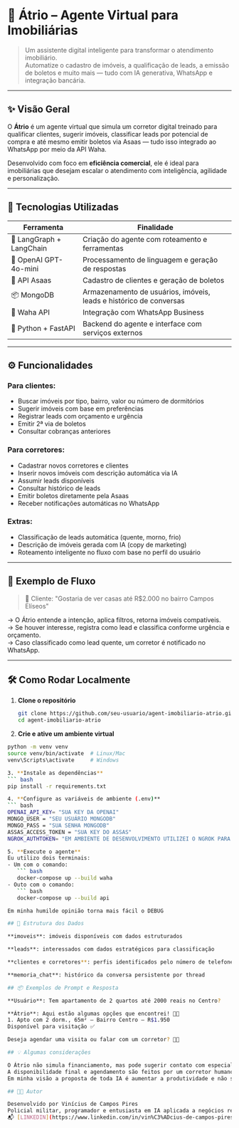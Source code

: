 # 🏡 Átrio – Agente Virtual para Imobiliárias

> Um assistente digital inteligente para transformar o atendimento imobiliário.  
> Automatize o cadastro de imóveis, a qualificação de leads, a emissão de boletos e muito mais — tudo com IA generativa, WhatsApp e integração bancária.

---

## ✨ Visão Geral

O **Átrio** é um agente virtual que simula um corretor digital treinado para qualificar clientes, sugerir imóveis, classificar leads por potencial de compra e até mesmo emitir boletos via Asaas — tudo isso integrado ao WhatsApp por meio da API Waha.

Desenvolvido com foco em **eficiência comercial**, ele é ideal para imobiliárias que desejam escalar o atendimento com inteligência, agilidade e personalização.

---

## 🔧 Tecnologias Utilizadas

| Ferramenta | Finalidade |
|------------|------------|
| 🧠 LangGraph + LangChain | Criação do agente com roteamento e ferramentas |
| 💬 OpenAI GPT-4o-mini | Processamento de linguagem e geração de respostas |
| 🧾 API Asaas | Cadastro de clientes e geração de boletos |
| 📦 MongoDB | Armazenamento de usuários, imóveis, leads e histórico de conversas |
| 🤖 Waha API | Integração com WhatsApp Business |
| 🧭 Python + FastAPI | Backend do agente e interface com serviços externos |

---

## ⚙️ Funcionalidades

### Para clientes:
- Buscar imóveis por tipo, bairro, valor ou número de dormitórios
- Sugerir imóveis com base em preferências
- Registrar leads com orçamento e urgência
- Emitir 2ª via de boletos
- Consultar cobranças anteriores

### Para corretores:
- Cadastrar novos corretores e clientes
- Inserir novos imóveis com descrição automática via IA
- Assumir leads disponíveis
- Consultar histórico de leads
- Emitir boletos diretamente pela Asaas
- Receber notificações automáticas no WhatsApp

### Extras:
- Classificação de leads automática (quente, morno, frio)
- Descrição de imóveis gerada com IA (copy de marketing)
- Roteamento inteligente no fluxo com base no perfil do usuário

---

## 🧠 Exemplo de Fluxo

> 🧑 Cliente: "Gostaria de ver casas até R$2.000 no bairro Campos Elíseos"

→ O Átrio entende a intenção, aplica filtros, retorna imóveis compatíveis.  
→ Se houver interesse, registra como lead e classifica conforme urgência e orçamento.  
→ Caso classificado como lead quente, um corretor é notificado no WhatsApp.

---

## 🛠️ Como Rodar Localmente

1. **Clone o repositório**
   ```bash
   git clone https://github.com/seu-usuario/agent-imobiliario-atrio.git
   cd agent-imobiliario-atrio

2. **Crie e ative um ambiente virtual**
  ``` bash
  python -m venv venv
  source venv/bin/activate  # Linux/Mac
  venv\Scripts\activate     # Windows

3. **Instale as dependências**
  ``` bash
  pip install -r requirements.txt

4. **Configure as variáveis de ambiente (.env)**
  ``` bash
  OPENAI_API_KEY= "SUA KEY DA OPENAI"
  MONGO_USER = "SEU USUÁRIO MONGODB"
  MONGO_PASS = "SUA SENHA MONGODB"
  ASSAS_ACCESS_TOKEN = "SUA KEY DO ASSAS"
  NGROK_AUTHTOKEN= "EM AMBIENTE DE DESENVOLVIMENTO UTILIZEI O NGROK PARA GERAR UM DOMÍNIO HTTPS PARA O WEBHOOK DO ASSAS ENTÃO É NECESSÁRIO O AUTHTOKEN DO NGROK"

5. **Execute o agente**
 Eu utilizo dois terminais:
  - Um com o comando:
     ``` bash
     docker-compose up --build waha
  - Outo com o comando:
     ``` bash
     docker-compose up --build api

Em minha humilde opinião torna mais fácil o DEBUG

## 📁 Estrutura dos Dados

**imoveis**: imóveis disponíveis com dados estruturados

**leads**: interessados com dados estratégicos para classificação

**clientes e corretores**: perfis identificados pelo número de telefone (thread_id)

**memoria_chat**: histórico da conversa persistente por thread

## 📦 Exemplos de Prompt e Resposta

**Usuário**: Tem apartamento de 2 quartos até 2000 reais no Centro?

**Átrio**: Aqui estão algumas opções que encontrei! 🏢✨
1. Apto com 2 dorm., 65m² – Bairro Centro – R$1.950
Disponível para visitação ✅

Deseja agendar uma visita ou falar com um corretor? 👨‍💼

## 💡 Algumas considerações

O Átrio não simula financiamento, mas pode sugerir contato com especialista
A disponibilidade final e agendamento são feitos por um corretor humano.
Em minha visão a proposta de toda IA é aumentar a produtividade e não substituir pessoas, por isso desenvolvi o fluxo do Átrio para gerar e classificar o interesse do usário e direcionar para um corretor, para que este assuma a "lead" e entre em contato com o interessado.

## 👨‍💻 Autor

Desenvolvido por Vinícius de Campos Pires
Policial militar, programador e entusiasta em IA aplicada a negócios reais.
📬 [LINKEDIN](https://www.linkedin.com/in/vin%C3%ADcius-de-campos-pires-544a88241/)

